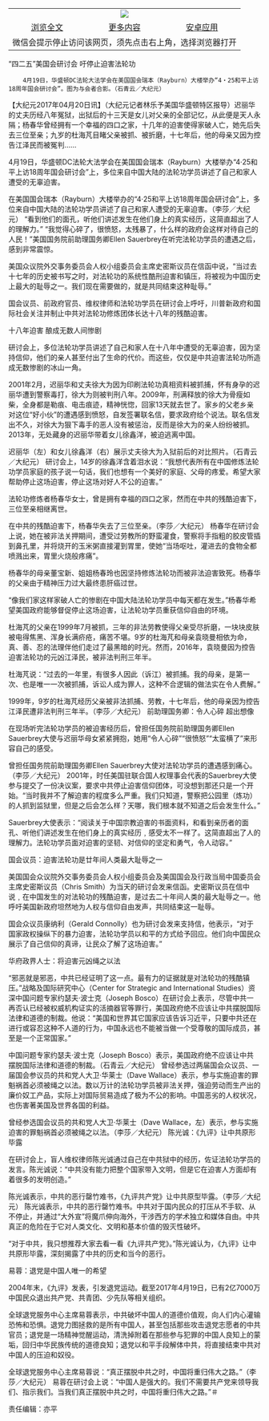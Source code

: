 

<table>
  <tr>
    <td align="center" colspan="3">
      <a href="https://github.com/ogate/ogate/blob/master/README.md"><img src="https://cloud.githubusercontent.com/assets/11880933/13434984/f430fae2-e012-11e5-814f-c2df1e82b247.jpg"/></a>
    </td>
  </tr>
  <tr>
    <td align="center">
      <a href="https://s3.ap-south-1.amazonaws.com/ogatem/oGate.htm?c818146&from=oNote">浏览全文</a>
    </td>
    <td align="center">
      <a href="https://s3.ap-south-1.amazonaws.com/ogatem/oGate.htm?from=oNote">更多内容</a>
    </td>
    <td align="center">
      <a href="https://raw.githubusercontent.com/ogate/up/master/ogate.apk">安卓应用</a>
    </td>
  </tr>
  <tr>
    <td align="center" colspan="3">
      微信会提示停止访问该网页，须先点击右上角，选择浏览器打开
    </td>
  </tr>
</table>    



“四二五”美国会研讨会 吁停止迫害法轮功






        4月19日，华盛顿DC法轮大法学会在美国国会瑞本（Rayburn）大楼举办“4‧25和平上访18周年国会研讨会”。图为与会者合影。（石青云／大纪元）

【大纪元2017年04月20日讯】（大纪元记者林乐予美国华盛顿特区报导）迟丽华的丈夫历经八年冤狱，出狱后的十三天是女儿对父亲的全部记忆，从此便是天人永隔；杨春华曾经拥有一个幸福的四口之家，十几年的迫害使得家破人亡，她先后失去三位至亲；九岁的杜海芃目睹父亲被抓、被折磨，十七年后，他的母亲又因为控告江泽民而被冤判……


4月19日，华盛顿DC法轮大法学会在美国国会瑞本（Rayburn）大楼举办“4‧25和平上访18周年国会研讨会”上，多位来自中国大陆的法轮功学员讲述了自己和家人遭受的无辜迫害。


在美国国会瑞本（Rayburn）大楼举办的“4‧25和平上访18周年国会研讨会”上，多位来自中国大陆的法轮功学员讲述了自己和家人遭受的无辜迫害。（李莎／大纪元）
“看到他们的面孔，听他们讲述发生在他们身上的真实经历，这简直超出了人的理解力。” “我觉得心碎了，很愤怒，太残暴了，什么样的政府会这样对待自己的人民！”美国国务院前助理国务卿Ellen Sauerbrey在听完法轮功学员的遭遇之后，感到非常震惊。


美国众议院外交事务委员会人权小组委员会主席史密斯议员在信函中说，“当过去十七年的历史被书写之时，对法轮功的系统性酷刑迫害和镇压，将被视为中国历史上最大的耻辱之一。我们现在需要做的，就是共同结束这种耻辱。”


国会议员、前政府官员、维权律师和法轮功学员在研讨会上呼吁，川普新政府和国际社会关注并制止中共对法轮功修炼团体长达十八年的残酷迫害。


十八年迫害 酿成无数人间惨剧


研讨会上，多位法轮功学员讲述了自己和家人在十八年中遭受的无辜迫害，因为坚持信仰，他们的亲人甚至付出了生命的代价。而这些，仅仅是中共迫害法轮功所造成无数惨剧的冰山一角。


2001年2月，迟丽华和丈夫徐大为因为印刷法轮功真相资料被抓捕，怀有身孕的迟丽华遭到警察毒打，徐大为则被判刑八年。2009年，刑满释放的徐大为骨瘦如柴，全身都是勒痕、电击痕迹，精神恍惚，回家13天就去世了。家乡的父老乡亲对这位“好小伙”的遭遇感到愤怒，自发签署联名信，要求政府给个说法。联名信发出不久，对徐大为狠下毒手的恶人没有被惩治，反而是徐大为的亲人纷纷被抓。2013年，无处藏身的迟丽华带着女儿徐鑫洋，被迫逃离中国。


迟丽华（左）和女儿徐鑫洋（右）展示丈夫徐大为入狱前后的对比照片。（石青云／大纪元）
研讨会上，14岁的徐鑫洋含着泪水说：“我想代表所有在中国修炼法轮功学员家庭的孩子说一句话，我们也想有一个美好的家庭、父母的疼爱。希望大家帮助停止这场迫害，停止这场对好人不公的迫害。”


法轮功修炼者杨春华女士，曾是拥有幸福的四口之家，然而在中共的残酷迫害下，三位至亲相继离世。


在中共的残酷迫害下，杨春华失去了三位至亲。（李莎／大纪元）
杨春华在研讨会上说，她在被非法关押期间，遭受过劳教所的野蛮灌食，警察将手指粗的胶皮管插到鼻孔里，并将烧开的玉米粥直接灌到胃里，使她“当场呕吐，灌进去的食物全都喷溅出来，胃里火烧般疼痛”。


杨春华的母亲董宝新、姐姐杨春玲也因坚持修炼法轮功而被非法迫害致死。杨春华的父亲由于精神压力过大最终患肝癌过世。


“像我们家这样家破人亡的惨剧在中国大陆法轮功学员中每天都在发生。”杨春华希望美国政府能够督促停止这场迫害，让法轮功学员重获信仰自由的环境。


杜海芃的父亲在1999年7月被抓，三年的非法劳教使得父亲受尽折磨，一块块皮肤被电得焦黑、浑身长满疥疮，痛苦不堪。9岁的杜海芃和母亲袁晓曼相依为命，真、善、忍的法理伴他们走过了最黑暗的时光。然而，2016年，袁晓曼因为控告迫害法轮功的元凶江泽民，被非法判刑三年半。


杜海芃说：“过去的一年里，有很多人因此（诉江）被抓捕。我的母亲，是第一次、也是唯一一次被抓捕，诉讼人成为罪人，这种不合逻辑的做法实在令人费解。”


1999年，9岁的杜海芃经历父亲被非法抓捕、劳教，十七年后，他的母亲因为控告江泽民遭非法判刑三年半。（李莎／大纪元）
前助理国务卿：令人心碎 超出想像


在现场听完法轮功学员的被迫害经历后，曾担任国务院前助理国务卿Ellen Sauerbrey大使与迟丽华母女紧紧拥抱，她用“令人心碎”“很愤怒”“太蛮横了”来形容自己的感受。


曾担任国务院前助理国务卿Ellen Sauerbrey大使对法轮功学员的遭遇感到痛心。（李莎／大纪元）
2001年，时任美国驻联合国人权理事会代表的Sauerbrey大使参与提交了一份决议案，要求中共停止迫害信仰团体，可没想到那还只是一个开始。“当时我并不了解迫害的程度多么严重。我们只知道，警察把公园里（炼功）的人抓到监狱里，但是之后会怎么样？天哪，我们根本就不知道之后会发生什么。”


Sauerbrey大使表示：“阅读关于中国宗教迫害的书面资料，和看到亲历者的面孔、听他们讲述发生在他们身上的真实经历﹐感受太不一样了。这简直超出了人的理解力。法轮功学员面对迫害的坚韧、对信仰的坚定和勇气，令人动容。” 


国会议员：迫害法轮功是廿年间人类最大耻辱之一


美国国会众议院外交事务委员会人权小组委员会及美国国会及行政当局中国委员会主席史密斯议员（Chris Smith）为当天的研讨会发来信函。史密斯议员在信中说﹐在中国发生的对法轮功的残酷迫害，是过去二十年间人类的最大耻辱之一。他呼吁美国新政府坦然地为人权与信仰自由发声，共同结束这一耻辱。


国会众议员康纳利（Gerald Connolly）也为研讨会发来支持信，他表示，“对于国家政权操纵下的暴力迫害，法轮功学员以和平的方式给予回应。他们向中国民众展示了自己信仰的真谛，让民众了解了这场迫害。”


华府政界人士：将迫害元凶绳之以法


“邪恶就是邪恶，中共已经证明了这一点。最有力的证据就是对法轮功的残酷镇压。”战略及国际研究中心（Center for Strategic and International Studies）资深中国问题专家约瑟夫‧波士克（Joseph Bosco）在研讨会上表示，尽管中共一再否认已经被权威机构证实的活摘器官等罪行，美国政府绝不应该让中共摆脱国际法律和道德的制裁。他说：“美国和世界其它国家应该告诉习近平，只要中共还在进行或容忍这种不人道的行为，中国永远也不能被当做一个受尊敬的国际成员，甚至是一个正常国家。”


中国问题专家约瑟夫‧波士克（Joseph Bosco）表示，美国政府绝不应该让中共摆脱国际法律和道德的制裁。（石青云／大纪元）
曾经参选过两届国会众议员、一届国会参议员的共和党人大卫‧华莱士（Dave Wallace）表示，参与实施迫害的罪魁祸首必须被绳之以法。数以万计的法轮功学员被非法关押，强迫劳动而生产出的廉价奴工产品，实际上对国际贸易造成了极为不公的影响。中国恶劣的人权状况，也伤害著美国及世界各国的利益。


曾经参选国会议员的共和党人大卫·华莱士（Dave Wallace，左）表示，参与实施迫害的罪魁祸首必须被绳之以法。（李莎／大纪元）
陈光诚：《九评》让中共原形毕露


在研讨会上，盲人维权律师陈光诚通过自己在中共狱中的经历，佐证法轮功学员的发言。陈光诚说：“中共没有能力把整个国家带入文明，但是它在迫害人方面却有着很多的发明创造。”


陈光诚表示，中共的恶行罄竹难书，《九评共产党》让中共原型毕露。（李莎／大纪元）
陈光诚表示，中共的恶行罄竹难书。中共对于国内民众的打压从不手软、从不停止，并通过“大外宣”将魔爪伸向海外，干涉西方的学术独立和媒体自由。中共真正的危险在于它对人类文化、文明和基本价值的毁灭性破坏。


“对于中共，我只想推荐大家去看一看《九评共产党》。”陈光诚认为，《九评》让中共原形毕露，深刻揭露了中共的历史和当今的恶行。


易蓉：退党是中国人唯一的希望


2004年末，《九评》发表，引发退党运动。截至2017年4月19日，已有2亿7000万中国民众退出共产党、共青团、少先队等相关组织。


全球退党服务中心主席易蓉表示，中共破坏中国人的道德价值观，向人们内心灌输恐怖和恐惧。退党力图拯救的是所有中国人，甚至包括那些攻击退党志愿者的中共官员；退党是一场精神觉醒运动，清洗掉附着在那些参与犯罪的中国人良知上的蒙垢，回归中华民族传统的道德良知；退党以和平手段解体中共，将直接结束中共对中国人的压迫和奴役。


全球退党服务中心主席易蓉说：“真正摆脱中共之时，中国将重归伟大之路。”（李莎／大纪元）
易蓉在研讨会上说：“中国人是强大的。我们不需要共产党来领导我们、指示我们。当我们真正摆脱中共之时，中国将重归伟大之路。”＃


责任编辑：亦平



